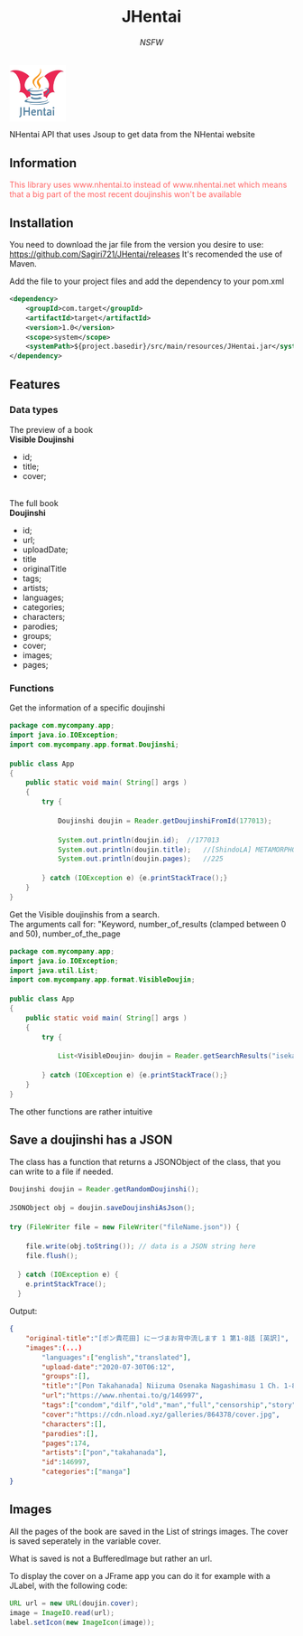 <h1 align="center">JHentai</h1>
<h6 align="center">NSFW</h6>

<img align="center" width="100" height="100" src="https://github.com/Sagiri721/JHentai/blob/master/res/logo.png">

NHentai API that uses Jsoup to get data from the NHentai website

## Information
<p style="color: rgb(255, 102, 102)">This library uses www.nhentai.to instead of www.nhentai.net
which means that a big part of the most recent doujinshis won't be available</p>

## Installation
You need to download the jar file from the version you desire to use: https://github.com/Sagiri721/JHentai/releases
It's recomended the use of Maven.

Add the file to your project files and add the dependency to your pom.xml
```xml
<dependency>
    <groupId>com.target</groupId>
    <artifactId>target</artifactId>
    <version>1.0</version>
    <scope>system</scope>
    <systemPath>${project.basedir}/src/main/resources/JHentai.jar</systemPath>
</dependency>
```
## Features

### Data types
The preview of a book<br>
__Visible Doujinshi__
* id;
* title;
* cover;
<br><br>

The full book<br>
__Doujinshi__
* id;
* url;
* uploadDate;
* title
* originalTitle
* tags;
* artists;
* languages;
* categories;
* characters;
* parodies;
* groups;
* cover;
* images;  
* pages;

### Functions
Get the information of a specific doujinshi
```java
package com.mycompany.app;
import java.io.IOException;
import com.mycompany.app.format.Doujinshi;

public class App 
{
    public static void main( String[] args )
    {
        try {

            Doujinshi doujin = Reader.getDoujinshiFromId(177013);

            System.out.println(doujin.id);  //177013
            System.out.println(doujin.title);   //[ShindoLA] METAMORPHOSIS (Complete) [English]
            System.out.println(doujin.pages);   //225

        } catch (IOException e) {e.printStackTrace();}
    }
}
```
Get the Visible doujinshis from a search.<br>
The arguments call for: "Keyword, number_of_results (clamped between 0 and 50), number_of_the_page
```java
package com.mycompany.app;
import java.io.IOException;
import java.util.List;
import com.mycompany.app.format.VisibleDoujin;

public class App 
{
    public static void main( String[] args )
    {
        try {

            List<VisibleDoujin> doujin = Reader.getSearchResults("isekai", 50, 2);

        } catch (IOException e) {e.printStackTrace();}
    }
}
```

The other functions are rather intuitive

## Save a doujinshi has a JSON
The class has a function that returns a JSONObject of the class, that you can write to a file if needed.
```java
Doujinshi doujin = Reader.getRandomDoujinshi();

JSONObject obj = doujin.saveDoujinshiAsJson();

try (FileWriter file = new FileWriter("fileName.json")) {

    file.write(obj.toString()); // data is a JSON string here
    file.flush();

  } catch (IOException e) {
    e.printStackTrace();
  }
```
Output:
```json
{
    "original-title":"[ポン貴花田] にーづまお背中流します 1 第1-8話 [英訳]",
    "images":(...)
        "languages":["english","translated"],
        "upload-date":"2020-07-30T06:12",
        "groups":[],
        "title":"[Pon Takahanada] Niizuma Osenaka Nagashimasu 1 Ch. 1-8 [English] [HappyMerchants]",
        "url":"https://www.nhentai.to/g/146997",
        "tags":["condom","dilf","old","man","full","censorship","story","arc","big","breasts","bikini","dark","skin","kimono","milf","netorare","prostitution","swimsuit","incest","gyaru","mother","inseki"],
        "cover":"https://cdn.nload.xyz/galleries/864378/cover.jpg",
        "characters":[],
        "parodies":[],
        "pages":174,
        "artists":["pon","takahanada"],
        "id":146997,
        "categories":["manga"]
}
```

## Images
All the pages of the book are saved in the List of strings images.
The cover is saved seperately in the variable cover.

What is saved is not a BufferedImage but rather an url.

To display the cover on a JFrame app you can do it for example with a JLabel, with  the following code:
```java
URL url = new URL(doujin.cover);
image = ImageIO.read(url);
label.setIcon(new ImageIcon(image));
```